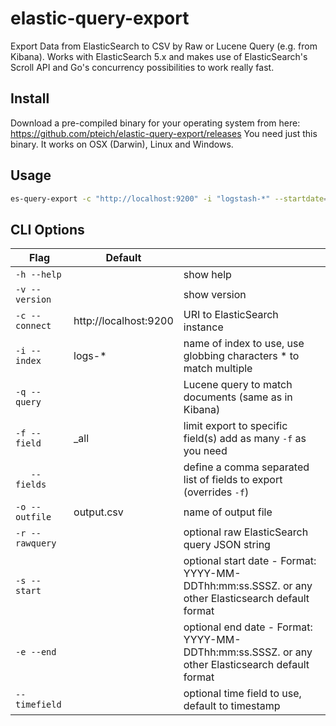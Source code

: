 # elastic-query-export

Export Data from ElasticSearch to CSV by Raw or Lucene Query (e.g. from Kibana).
Works with ElasticSearch 5.x and makes use of ElasticSearch's Scroll API and Go's
concurrency possibilities to work really fast.

## Install

Download a pre-compiled binary for your operating system from here: https://github.com/pteich/elastic-query-export/releases
You need just this binary. It works on OSX (Darwin), Linux and Windows.

## Usage

````bash
es-query-export -c "http://localhost:9200" -i "logstash-*" --startdate="2019-04-04T12:15:00" --fields="RemoteHost,RequestTime,Timestamp,RequestUri,RequestProtocol,Agent" -q "RequestUri:*export*"
````

## CLI Options

| Flag         | Default               |                | 
|--------------|-----------------------|----------------|
| `-h --help`    |                       | show help      |
| `-v --version` |                       | show version   |
| `-c --connect` | http://localhost:9200 | URI to ElasticSearch instance  | 
| `-i --index`   | logs-*                | name of index to use, use globbing characters * to match multiple |
| `-q --query`   |                       | Lucene query to match documents (same as in Kibana) |
| `-f --field`   | _all                  | limit export to specific field(s) add as many `-f` as you need |
| `   --fields`  |                       | define a comma separated list of fields to export (overrides `-f`) |
| `-o --outfile` | output.csv            | name of output file |
| `-r --rawquery`|                       | optional raw ElasticSearch query JSON string |
| `-s --start`   |                       | optional start date - Format: YYYY-MM-DDThh:mm:ss.SSSZ. or any other Elasticsearch default format |
| `-e --end`     |                       | optional end date - Format: YYYY-MM-DDThh:mm:ss.SSSZ. or any other Elasticsearch default format |
| `--timefield`  |                       | optional time field to use, default to timestamp |

